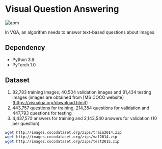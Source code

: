 # Visual Question Answering

![apm](https://img.shields.io/apm/l/vim-mode.svg)

In VQA, an algorithm needs to answer text-based questions about images.

## Dependency
- Python 3.6
- PyTorch 1.0

## Dataset
1. 82,783 training images, 40,504 validation images and 81,434 testing images (images are obtained from [MS COCO website] (https://visualqa.org/download.html))
2. 443,757 questions for training, 214,354 questions for validation and 447,793 questions for testing
3. 4,437,570 answers for training and 2,143,540 answers for validation (10 per question)

```bash
wget http://images.cocodataset.org/zips/train2014.zip
wget http://images.cocodataset.org/zips/val2014.zip
wget http://images.cocodataset.org/zips/test2015.zip
```